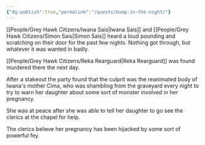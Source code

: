 ```yaml
---
{"dg-publish":true,"permalink":"/quests/bump-in-the-night/"}
---
```


[[People/Grey Hawk Citizens/Iwana Sais\|Iwana Sais]] and [[People/Grey Hawk Citizens/Simon Sais\|Simon Sais]] heard a loud pounding and scratching on their door for the past few nights.  Nothing got through, but whatever it was wanted in badly.  

[[People/Grey Hawk Citizens/Reka Rearguard\|Reka Rearguard]] was found murdered there the next day.  

After a stakeout the party found that the culprit was the reanimated body of Iwana's mother Cima, who was shambling from the graveyard every night to try to warn her daughter about some sort of monster involved in her pregnancy.  

She was at peace after she was able to tell her daughter to go see the clerics at the chapel for help.  

The clerics believe her pregnancy has been hijacked by some sort of powerful fey.  